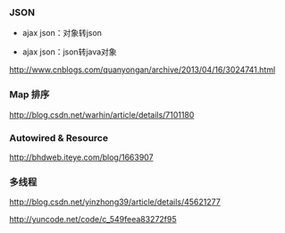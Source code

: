 ### JSON

* ajax json：对象转json

* ajax json：json转java对象

http://www.cnblogs.com/quanyongan/archive/2013/04/16/3024741.html

### Map 排序

http://blog.csdn.net/warhin/article/details/7101180

### Autowired & Resource

http://bhdweb.iteye.com/blog/1663907


### 多线程

http://blog.csdn.net/yinzhong39/article/details/45621277

http://yuncode.net/code/c_549feea83272f95

